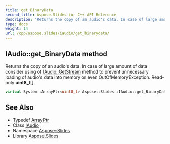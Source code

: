```yaml
---
title: get_BinaryData
second_title: Aspose.Slides for C++ API Reference
description: "Returns the copy of an audio's data. In case of large amount of data consider using of IAudio::GetStream method to prevent unnecessary loading of audio's data into memory or even OutOfMemoryException. Read-only uint8_t[]."
type: docs
weight: 14
url: /cpp/aspose.slides/iaudio/get_binarydata/
---
```

## IAudio::get_BinaryData method


Returns the copy of an audio's data. In case of large amount of data consider using of [IAudio::GetStream](../getstream/) method to prevent unnecessary loading of audio's data into memory or even OutOfMemoryException. Read-only **uint8_t**[].

```cpp
virtual System::ArrayPtr<uint8_t> Aspose::Slides::IAudio::get_BinaryData()=0
```

## See Also

* Typedef [ArrayPtr](../../../system/arrayptr/)
* Class [IAudio](../)
* Namespace [Aspose::Slides](../../)
* Library [Aspose.Slides](../../../)
